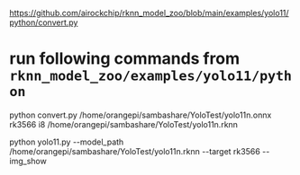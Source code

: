 https://github.com/airockchip/rknn_model_zoo/blob/main/examples/yolo11/python/convert.py

# run following commands from `rknn_model_zoo/examples/yolo11/python`

python convert.py /home/orangepi/sambashare/YoloTest/yolo11n.onnx rk3566 i8 /home/orangepi/sambashare/YoloTest/yolo11n.rknn

python yolo11.py --model_path /home/orangepi/sambashare/YoloTest/yolo11n.rknn --target rk3566 --img_show

